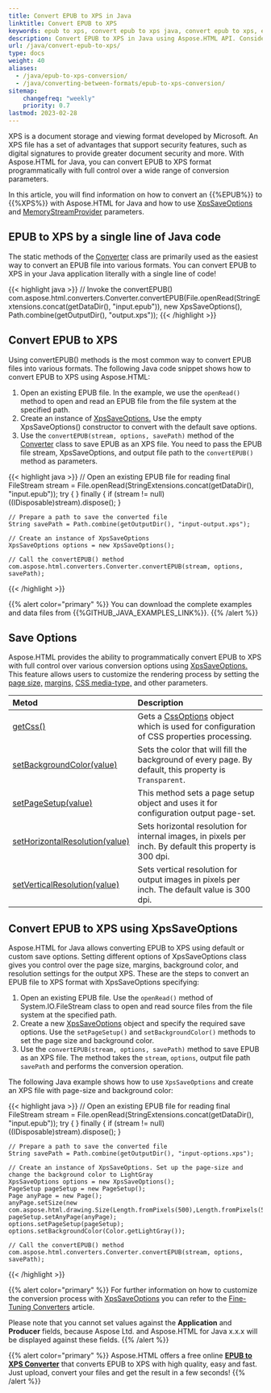 ```yaml
---
title: Convert EPUB to XPS in Java
linktitle: Convert EPUB to XPS
keywords: epub to xps, convert epub to xps java, convert epub to xps, epub to xps conversion, save options, stream provider, java code
description: Convert EPUB to XPS in Java using Aspose.HTML API. Consider various EPUB to XPS conversion scenarios in Java code.
url: /java/convert-epub-to-xps/
type: docs
weight: 40
aliases:
  - /java/epub-to-xps-conversion/
  - /java/converting-between-formats/epub-to-xps-conversion/
sitemap:
    changefreq: "weekly"
    priority: 0.7
lastmod: 2023-02-28
---
```


XPS is a document storage and viewing format developed by Microsoft. An XPS file has a set of advantages that support security features, such as digital signatures to provide greater document security and more. With Aspose.HTML for Java, you can convert EPUB to XPS format programmatically with full control over a wide range of conversion parameters.

In this article, you will find information on how to convert an {{%EPUB%}} to {{%XPS%}} with Aspose.HTML for Java and how to use [XpsSaveOptions](https://reference.aspose.com/html/java/com.aspose.html.saving/xpssaveoptions) and [MemoryStreamProvider](https://reference.aspose.com/html/java/com.aspose.html/package-frame) parameters.

## **EPUB to XPS by a single line of Java code**

The static methods of the [Converter](https://reference.aspose.com/html/java/com.aspose.html.converters/converter) class are primarily used as the easiest way to convert an EPUB file into various formats. You can convert EPUB to XPS in your Java application literally with a single line of code!

{{< highlight java >}}
    // Invoke the convertEPUB()          
    com.aspose.html.converters.Converter.convertEPUB(File.openRead(StringExtensions.concat(getDataDir(),  "input.epub")), new XpsSaveOptions(), Path.combine(getOutputDir(), "output.xps"));
{{< /highlight >}}

## **Convert EPUB to XPS**

Using convertEPUB() methods is the most common way to convert EPUB files into various formats. The following Java code snippet shows how to convert EPUB to XPS using Aspose.HTML:

1. Open an existing EPUB file. In the example, we use the `openRead()` method to open and read an EPUB file from the file system at the specified path.
1. Create an instance of [XpsSaveOptions.](https://reference.aspose.com/html/java/com.aspose.html.saving/xpssaveoptions) Use the empty XpsSaveOptions() constructor to convert with the default save options.
1. Use the `convertEPUB(stream, options, savePath)` method of the [Converter](https://reference.aspose.com/html/java/com.aspose.html.converters/converter) class to save EPUB as an XPS file. You need to pass the EPUB file stream, XpsSaveOptions, and output file path to the `convertEPUB()` method as parameters.

{{< highlight java >}}
    // Open an existing EPUB file for reading
    final  FileStream stream = File.openRead(StringExtensions.concat(getDataDir(),  "input.epub"));
    try {        }
    finally { if (stream != null) ((IDisposable)stream).dispose(); }

    // Prepare a path to save the converted file 
    String savePath = Path.combine(getOutputDir(), "input-output.xps");

    // Create an instance of XpsSaveOptions
    XpsSaveOptions options = new XpsSaveOptions();

    // Call the convertEPUB() method
    com.aspose.html.converters.Converter.convertEPUB(stream, options, savePath);
{{< /highlight >}}

{{% alert color="primary" %}}
You can download the complete examples and data files from {{%GITHUB_JAVA_EXAMPLES_LINK%}}.
{{% /alert %}}

## **Save Options**

Aspose.HTML provides the ability to programmatically convert EPUB to XPS with full control over various conversion options using [XpsSaveOptions.](https://reference.aspose.com/html/java/com.aspose.html.saving/xpssaveoptions) This feature allows users to customize the rendering process by setting the [page size,](https://reference.aspose.com/html/java/com.aspose.html.rendering/RenderingOptions#getPageSetup--) [margins,](https://reference.aspose.com/html/java/com.aspose.html.drawing/Page#getMargin--) [CSS media-type,](https://reference.aspose.com/html/java/com.aspose.html.rendering/MediaType) and other parameters.

| Metod                                                     | Description                                                  |
| :----------------------------------------------------------- | :----------------------------------------------------------- |
| [getCss()](https://reference.aspose.com/html/java/com.aspose.html.rendering/RenderingOptions#getCss--) | Gets a [CssOptions](https://reference.aspose.com/html/java/com.aspose.html.rendering/CssOptions) object which is used for configuration of CSS properties processing. |
| [setBackgroundColor(value)](https://reference.aspose.com/html/java/com.aspose.html.rendering/RenderingOptions#setBackgroundColor-com.aspose.ms.System.Drawing.Color-) | Sets the color that will fill the background of every page. By default, this property is `Transparent`. |
| [setPageSetup(value)](https://reference.aspose.com/html/java/com.aspose.html.rendering/RenderingOptions#setPageSetup-com.aspose.rendering.PageSetup-) | This method sets a page setup object and uses it for configuration output page-set. |
| [setHorizontalResolution(value)](https://reference.aspose.com/html/java/com.aspose.html.rendering/RenderingOptions#setHorizontalResolution-com.aspose.drawing.Resolution-) | Sets horizontal resolution for internal images, in pixels per inch. By default this property is 300 dpi.|
| [setVerticalResolution(value)](https://reference.aspose.com/html/java/com.aspose.html.rendering/RenderingOptions#setVerticalResolution-com.aspose.drawing.Resolution-) | Sets vertical resolution for output images in pixels per inch. The default value is 300 dpi. |


## **Convert EPUB to XPS using XpsSaveOptions**

Aspose.HTML for Java allows converting EPUB to XPS using default or custom save options. Setting different options of XpsSaveOptions class gives you control over the page size, margins, background color, and resolution settings for the output XPS. These are the steps to convert an EPUB file to XPS format with XpsSaveOptions specifying:  

1. Open an existing EPUB file. Use the `openRead()` method of System.IO.FileStream class to open and read source files from the file system at the specified path.
1. Create a new [XpsSaveOptions](https://reference.aspose.com/html/java/com.aspose.html.saving/xpssaveoptions) object and specify the required save options. Use the `setPageSetup()` and `setBackgroundColor()` methods to set the page size and background color.
1. Use the `convertEPUB(stream, options, savePath)` method to save EPUB as an XPS file. The method takes the `stream`, `options`, output file path `savePath` and performs the conversion operation.

The following Java example shows how to use `XpsSaveOptions` and create an XPS file with page-size and background color:

{{< highlight java >}}
    // Open an existing EPUB file for reading
    final  FileStream stream = File.openRead(StringExtensions.concat(getDataDir(),  "input.epub"));
    try {        }
    finally { if (stream != null) ((IDisposable)stream).dispose(); }

    // Prepare a path to save the converted file 
    String savePath = Path.combine(getOutputDir(), "input-options.xps");

    // Create an instance of XpsSaveOptions. Set up the page-size and change the background color to LightGray
    XpsSaveOptions options = new XpsSaveOptions();
    PageSetup pageSetup = new PageSetup();
    Page anyPage = new Page();
    anyPage.setSize(new com.aspose.html.drawing.Size(Length.fromPixels(500),Length.fromPixels(500)));
    pageSetup.setAnyPage(anyPage);
    options.setPageSetup(pageSetup);
    options.setBackgroundColor(Color.getLightGray());

    // Call the convertEPUB() method
    com.aspose.html.converters.Converter.convertEPUB(stream, options, savePath);
{{< /highlight >}}

{{% alert color="primary" %}}
For further information on how to customize the conversion process with [XpsSaveOptions](https://reference.aspose.com/html/java/com.aspose.html.saving/XpsSaveOptions) you can refer to the [Fine-Tuning Converters](/html/java/converting-between-formats/fine-tuning-converters/) article.

Please note that you cannot set values against the **Application** and **Producer** fields, because Aspose Ltd. and Aspose.HTML for Java x.x.x will be displayed against these fields.
{{% /alert %}}

<!--## **Output Stream Providers**

When it is necessary to save files to remote storage such as a cloud or database, implementing the [MemoryStreamProvider](https://reference.aspose.com/html/java/com.aspose.html/package-frame) interface can provide manual control over the file creation process. This interface serves as a callback object that allows for creating a stream at the beginning of the document or page depending on the output format, and the release of the early created stream after the document or page is rendered. Using the MemoryStreamProvider interface allows users to have greater control over the file-saving process, which can be particularly useful when the storage location is remote or requires specific configurations.

Aspose.HTML for Java provides various types of output formats for rendering operations. Some of these formats produce a single output file (for instance PDF, XPS), others create multiple files (Image formats JPG, PNG, etc.).

The example below shows how to implement and use the your own *MemoryStreamProvider* in the application:

{{< highlight java >}}

{{< /highlight >}}

{{< highlight java >}}

{{< /highlight >}}-->

{{% alert color="primary" %}}
Aspose.HTML offers a free online [**EPUB to XPS Converter**](https://products.aspose.app/html/conversion/epub-to-xps) that converts EPUB to XPS with high quality, easy and fast. Just upload, convert your files and get the result in a few seconds!
{{% /alert %}}